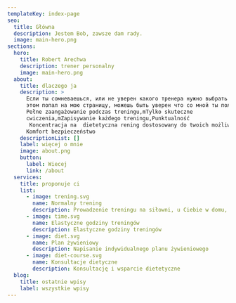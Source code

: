 ```yaml
---
templateKey: index-page
seo:
  title: Główna
  description: Jestem Bob, zawsze dam rady.
  image: main-hero.png
sections:
  hero:
    title: Robert Arechwa
    description: trener personalny
    image: main-hero.png
  about:
    title: dlaczego ja
    description: >
      Если ты сомневаешься, или не уверен какого тренера нужно выбрать и при
      этом попал на мою страницу, можешь быть уверен что со мной ты получишь
      Pełne zaangażowanie podczas treningu,mTylko skuteczne
      cwiczenia,mZapisywanie każdego treningu,Punktualność
       Koncentracja na  dietetyczna rening dostosowany do twoich możliwości
      Komfort bezpieczeństwo
    descriptionList: []
    label: więcej o mnie
    image: about.png
    button:
      label: Wiecej
      link: /about
  services:
    title: proponuje ci
    list:
      - image: trening.svg
        name: Normalny trening
        description: Prowadzenie treningu na siłowni, u Ciebie w domu, w plenerze lub online
      - image: time.svg
        name: Elastyczne godziny treningów
        description: Elastyczne godziny treningów
      - image: diet.svg
        name: Plan żywieniowy
        description: Napisanie indywidualnego planu żywieniowego
      - image: diet-course.svg
        name: Konsultacje dietyczne
        description: Konsultację i wsparcie dietetyczne
  blog:
    title: ostatnie wpisy
    label: wszystkie wpisy
---
```

